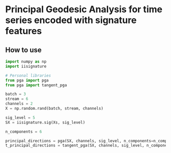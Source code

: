 # Principal Geodesic Analysis for time series encoded with signature features

## How to use

```python
import numpy as np
import iisignature

# Personal libraries
from pga import pga
from pga import tangent_pga

batch = 3
stream = 6
channels = 2 
X = np.random.rand(batch, stream, channels)

sig_level = 5
SX = iisignature.sig(Xs, sig_level)

n_components = 6

principal_directions = pga(SX, channels, sig_level, n_components=n_components)
t_principal_directions = tangent_pga(SX, channels, sig_level, n_components=n_components)
```
